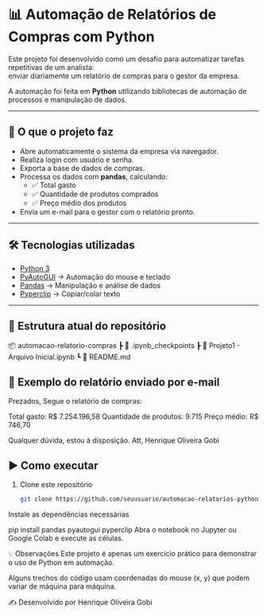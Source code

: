 # 📊 Automação de Relatórios de Compras com Python  

Este projeto foi desenvolvido como um desafio para automatizar tarefas repetitivas de um analista:  
enviar diariamente um relatório de compras para o gestor da empresa.  

A automação foi feita em **Python** utilizando bibliotecas de automação de processos e manipulação de dados.  

---

## 🚀 O que o projeto faz  
- Abre automaticamente o sistema da empresa via navegador.  
- Realiza login com usuário e senha.  
- Exporta a base de dados de compras.  
- Processa os dados com **pandas**, calculando:  
  - ✅ Total gasto  
  - ✅ Quantidade de produtos comprados  
  - ✅ Preço médio dos produtos  
- Envia um e-mail para o gestor com o relatório pronto.  

---

## 🛠️ Tecnologias utilizadas  
- [Python 3](https://www.python.org/)  
- [PyAutoGUI](https://pyautogui.readthedocs.io/) → Automação do mouse e teclado  
- [Pandas](https://pandas.pydata.org/) → Manipulação e análise de dados  
- [Pyperclip](https://pypi.org/project/pyperclip/) → Copiar/colar texto  

---

## 📂 Estrutura atual do repositório
📦 automacao-relatorio-compras
┣ 📂 .ipynb_checkpoints
┣ 📜 Projeto1 - Arquivo Inicial.ipynb
┗ 📜 README.md

## 📧 Exemplo do relatório enviado por e-mail
Prezados,
Segue o relatório de compras:

Total gasto: R$ 7.254.196,58
Quantidade de produtos: 9.715
Preço médio: R$ 746,70

Qualquer dúvida, estou à disposição.
Att,
Henrique Oliveira Gobi

## ▶️ Como executar
1. Clone este repositório  
   ```bash
   git clone https://github.com/seuusuario/automacao-relatorios-python.git
Instale as dependências necessárias

pip install pandas pyautogui pyperclip
Abra o notebook no Jupyter ou Google Colab e execute as células.

💡 Observações
Este projeto é apenas um exercício prático para demonstrar o uso de Python em automação.

Alguns trechos do código usam coordenadas do mouse (x, y) que podem variar de máquina para máquina.

✍️ Desenvolvido por Henrique Oliveira Gobi
